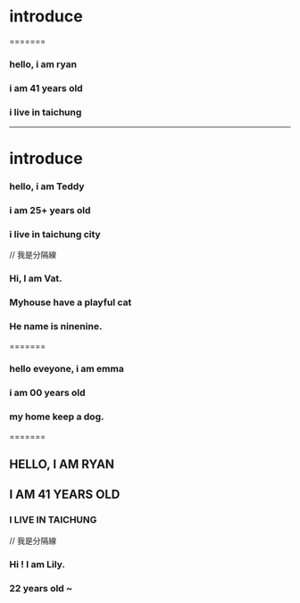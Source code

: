 # introduce
=======
### hello, i am ryan
### i am 41 years old
### i live in taichung
---------------------------------------------
# introduce
### hello, i am Teddy
### i am 25+ years old
### i live in taichung city
//  我是分隔線
### Hi, I am Vat.
### Myhouse have a playful cat
### He name is ninenine.
=======
### hello eveyone, i am emma
### i am 00 years old 
### my home keep a dog.
=======
## HELLO, I AM RYAN
## I AM 41 YEARS OLD
### I LIVE IN TAICHUNG
//  我是分隔線
### Hi ! I am Lily.
### 22 years old ~

